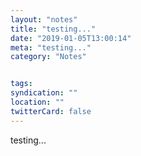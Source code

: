 ```yaml
---
layout: "notes"
title: "testing..."
date: "2019-01-05T13:00:14"
meta: "testing..."
category: "Notes"


tags:
syndication: ""
location: ""
twitterCard: false
---
```

testing...
